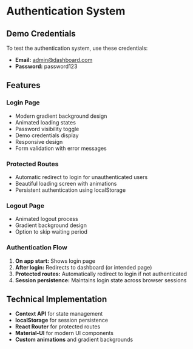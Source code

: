 # Authentication System

## Demo Credentials

To test the authentication system, use these credentials:

- **Email:** admin@dashboard.com
- **Password:** password123

## Features

### Login Page

- Modern gradient background design
- Animated loading states
- Password visibility toggle
- Demo credentials display
- Responsive design
- Form validation with error messages

### Protected Routes

- Automatic redirect to login for unauthenticated users
- Beautiful loading screen with animations
- Persistent authentication using localStorage

### Logout Page

- Animated logout process
- Gradient background design
- Option to skip waiting period

### Authentication Flow

1. **On app start:** Shows login page
2. **After login:** Redirects to dashboard (or intended page)
3. **Protected routes:** Automatically redirect to login if not authenticated
4. **Session persistence:** Maintains login state across browser sessions

## Technical Implementation

- **Context API** for state management
- **localStorage** for session persistence
- **React Router** for protected routes
- **Material-UI** for modern UI components
- **Custom animations** and gradient backgrounds
